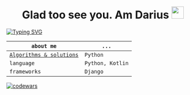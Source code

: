 <h1 align="center"> Glad too see you. Am Darius </a> 
<img src="https://github.com/goforbg/telegram-emoji-gifs/blob/master/thunder.gif" height="32"/></h1>
<a href="https://git.io/typing-svg"><img src="https://readme-typing-svg.herokuapp.com?font=Fira+Code&weight=500&duration=4000&pause=500&color=58B9F7&width=453&lines=-python++%5B+django%2C+flask+%5D+dev;Computer+science+student" alt="Typing SVG" /></a>

`about me` | `...`
--- | --- 
[`Algorithms & solutions`](https://github.com/danissimoae/Algorithms-contests-cheat-sheets)| `Python`
`language` | `Python, Kotlin`
`frameworks` | `Django`

[![codewars](https://www.codewars.com/users/dar1usss/badges/large)](https://www.codewars.com/users/username)
